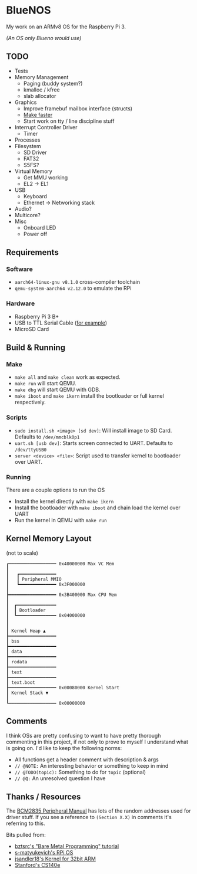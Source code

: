 # BlueNOS

My work on an ARMv8 OS for the Raspberry Pi 3.

*(An OS only Blueno would use)*

## TODO
- Tests
- Memory Management
  - Paging (buddy system?)
  - kmalloc / kfree
  - slab allocator
- Graphics
  - Improve framebuf mailbox interface (structs)
  - [Make faster](https://www.raspberrypi.org/forums/viewtopic.php?t=213964)
  - Start work on tty / line discipline stuff
- Interrupt Controller Driver
  - Timer
- Processes
- Filesystem
  - SD Driver
  - FAT32
  - S5FS?
- Virtual Memory
  - Get MMU working
  - EL2 -> EL1
- USB
  - Keyboard
  - Ethernet -> Networking stack
- Audio?
- Multicore?
- Misc
  - Onboard LED
  - Power off

## Requirements
### Software
- `aarch64-linux-gnu v8.1.0` cross-compiler toolchain
- `qemu-system-aarch64 v2.12.0` to emulate the RPi

### Hardware
- Raspberry Pi 3 B+
- USB to TTL Serial Cable ([for example][usb_to_ttl])
- MicroSD Card

## Build & Running
### Make
- `make all` and `make clean` work as expected.
- `make run` will start QEMU.
- `make dbg` will start QEMU with GDB.
- `make iboot` and `make ikern` install the bootloader or full kernel respectively.

### Scripts
- `sudo install.sh <image> [sd dev]`: Will install image to SD Card. Defaults to `/dev/mmcblk0p1`
- `uart.sh [usb dev]`: Starts screen connected to UART. Defaults to `/dev/ttyUSB0`
- `server <device> <file>`: Script used to transfer kernel to bootloader over UART.

### Running
There are a couple options to run the OS
- Install the kernel directly with `make ikern`
- Install the bootloader with `make iboot` and chain load the kernel over UART
- Run the kernel in QEMU with `make run`

## Kernel Memory Layout
(not to scale)
```
┏━━━━━━━━━━━━━━━━━━ 0x40000000 Max VC Mem
┃
┃   ┏━━━━━━━━━━━━━━
┃   ┃ Peripheral MMIO
┃   ┗━━━━━━━━━━━━━━ 0x3F000000
┃
┣━━━━━━━━━━━━━━━━━━ 0x3B400000 Max CPU Mem
┃
┃  ┏━━━━━━━━━━━━━━━
┃  ┃ Bootloader
┃  ┗━━━━━━━━━━━━━━━ 0x04000000
┃
┃
┃ Kernel Heap ▲
┣━━━━━━━━━━━━━━━━━━
┃ bss
┣━━━━━━━━━━━━━━━━━━
┃ data
┣━━━━━━━━━━━━━━━━━━
┃ rodata
┣━━━━━━━━━━━━━━━━━━
┃ text
┣━━━━━━━━━━━━━━━━━━
┃ text.boot
┣━━━━━━━━━━━━━━━━━━ 0x00080000 Kernel Start
┃ Kernel Stack ▼
┃
┗━━━━━━━━━━━━━━━━━━ 0x00000000
```

## Comments

I think OSs are pretty confusing to want to have pretty thorough commenting in this project,
if not only to prove to myself I understand what is going on. I'd like to keep the following norms:
- All functions get a header comment with description & args
- `// @NOTE:` An interesting behavior or something to keep in mind
- `// @TODO(topic):` Something to do for `topic` (optional)
- `// @Q:` An unresolved question I have

## Thanks / Resources

The [BCM2835 Peripheral Manual](https://web.stanford.edu/class/cs140e/docs/BCM2837-ARM-Peripherals.pdf)
has lots of the random addresses used for driver stuff. If you see a reference to `(Section X.X)`
in comments it's referring to this.

Bits pulled from:
- [bztsrc's "Bare Metal Programming" tutorial](https://github.com/bztsrc/raspi3-tutorial)
- [s-matyukevich's RPi OS](https://github.com/s-matyukevich/raspberry-pi-os)
- [jsandler18's Kernel for 32bit ARM](http://jsandler18.github.io/)
- [Stanford's CS140e](https://web.stanford.edu/class/cs140e)

[usb_to_ttl]: https://www.amazon.com/JBtek-WINDOWS-Supported-Raspberry-Programming/dp/B00QT7LQ88/
